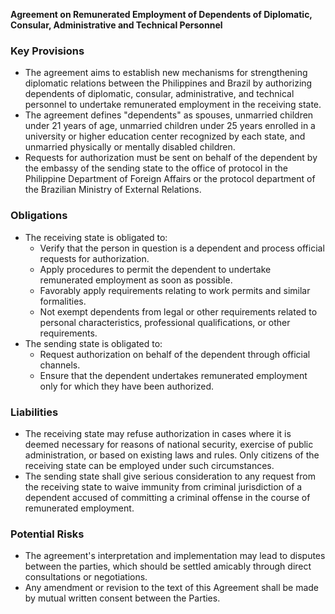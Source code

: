 **Agreement on Remunerated Employment of Dependents of Diplomatic, Consular, Administrative and Technical Personnel**

### Key Provisions

*   The agreement aims to establish new mechanisms for strengthening diplomatic relations between the Philippines and Brazil by authorizing dependents of diplomatic, consular, administrative, and technical personnel to undertake remunerated employment in the receiving state.
*   The agreement defines "dependents" as spouses, unmarried children under 21 years of age, unmarried children under 25 years enrolled in a university or higher education center recognized by each state, and unmarried physically or mentally disabled children.
*   Requests for authorization must be sent on behalf of the dependent by the embassy of the sending state to the office of protocol in the Philippine Department of Foreign Affairs or the protocol department of the Brazilian Ministry of External Relations.

### Obligations

*   The receiving state is obligated to:
    *   Verify that the person in question is a dependent and process official requests for authorization.
    *   Apply procedures to permit the dependent to undertake remunerated employment as soon as possible.
    *   Favorably apply requirements relating to work permits and similar formalities.
    *   Not exempt dependents from legal or other requirements related to personal characteristics, professional qualifications, or other requirements.
*   The sending state is obligated to:
    *   Request authorization on behalf of the dependent through official channels.
    *   Ensure that the dependent undertakes remunerated employment only for which they have been authorized.

### Liabilities

*   The receiving state may refuse authorization in cases where it is deemed necessary for reasons of national security, exercise of public administration, or based on existing laws and rules. Only citizens of the receiving state can be employed under such circumstances.
*   The sending state shall give serious consideration to any request from the receiving state to waive immunity from criminal jurisdiction of a dependent accused of committing a criminal offense in the course of remunerated employment.

### Potential Risks

*   The agreement's interpretation and implementation may lead to disputes between the parties, which should be settled amicably through direct consultations or negotiations.
*   Any amendment or revision to the text of this Agreement shall be made by mutual written consent between the Parties.